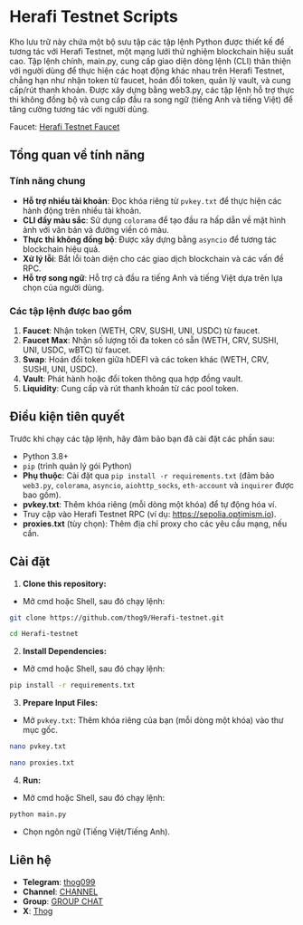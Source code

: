 # Herafi Testnet Scripts

Kho lưu trữ này chứa một bộ sưu tập các tập lệnh Python được thiết kế để tương tác với Herafi Testnet, một mạng lưới thử nghiệm blockchain hiệu suất cao. Tập lệnh chính, main.py, cung cấp giao diện dòng lệnh (CLI) thân thiện với người dùng để thực hiện các hoạt động khác nhau trên Herafi Testnet, chẳng hạn như nhận token từ faucet, hoán đổi token, quản lý vault, và cung cấp/rút thanh khoản. Được xây dựng bằng web3.py, các tập lệnh hỗ trợ thực thi không đồng bộ và cung cấp đầu ra song ngữ (tiếng Anh và tiếng Việt) để tăng cường tương tác với người dùng.

Faucet: [Herafi Testnet Faucet](https://testnet.herafi.xyz/faucet)

## Tổng quan về tính năng

### Tính năng chung

- **Hỗ trợ nhiều tài khoản**: Đọc khóa riêng từ `pvkey.txt` để thực hiện các hành động trên nhiều tài khoản.
- **CLI đầy màu sắc**: Sử dụng `colorama` để tạo đầu ra hấp dẫn về mặt hình ảnh với văn bản và đường viền có màu.
- **Thực thi không đồng bộ**: Được xây dựng bằng `asyncio` để tương tác blockchain hiệu quả.
- **Xử lý lỗi**: Bắt lỗi toàn diện cho các giao dịch blockchain và các vấn đề RPC.
- **Hỗ trợ song ngữ**: Hỗ trợ cả đầu ra tiếng Anh và tiếng Việt dựa trên lựa chọn của người dùng.


### Các tập lệnh được bao gồm

1. **Faucet**: Nhận token (WETH, CRV, SUSHI, UNI, USDC) từ faucet.
2. **Faucet Max**: Nhận số lượng tối đa token có sẵn (WETH, CRV, SUSHI, UNI, USDC, wBTC) từ faucet.
3. **Swap**: Hoán đổi token giữa hDEFI và các token khác (WETH, CRV, SUSHI, UNI, USDC).
4. **Vault**: Phát hành hoặc đổi token thông qua hợp đồng vault.
5. **Liquidity**: Cung cấp và rút thanh khoản từ các pool token.



## Điều kiện tiên quyết

Trước khi chạy các tập lệnh, hãy đảm bảo bạn đã cài đặt các phần sau:

- Python 3.8+
- `pip` (trình quản lý gói Python)
- **Phụ thuộc**: Cài đặt qua `pip install -r requirements.txt` (đảm bảo `web3.py`, `colorama`, `asyncio`, `aiohttp_socks`, `eth-account` và `inquirer` được bao gồm).
- **pvkey.txt**: Thêm khóa riêng (mỗi dòng một khóa) để tự động hóa ví.
- Truy cập vào Herafi Testnet RPC (ví dụ: https://sepolia.optimism.io).
- **proxies.txt** (tùy chọn): Thêm địa chỉ proxy cho các yêu cầu mạng, nếu cần.

## Cài đặt

1. **Clone this repository:**
- Mở cmd hoặc Shell, sau đó chạy lệnh:
```sh
git clone https://github.com/thog9/Herafi-testnet.git
```
```sh
cd Herafi-testnet
```
2. **Install Dependencies:**
- Mở cmd hoặc Shell, sau đó chạy lệnh:
```sh
pip install -r requirements.txt
```
3. **Prepare Input Files:**
- Mở `pvkey.txt`: Thêm khóa riêng của bạn (mỗi dòng một khóa) vào thư mục gốc.
```sh
nano pvkey.txt
```
```sh
nano proxies.txt
```
4. **Run:**
- Mở cmd hoặc Shell, sau đó chạy lệnh:
```sh
python main.py
```
- Chọn ngôn ngữ (Tiếng Việt/Tiếng Anh).

## Liên hệ

- **Telegram**: [thog099](https://t.me/thog099)
- **Channel**: [CHANNEL](https://t.me/thogairdrops)
- **Group**: [GROUP CHAT](https://t.me/thogchats)
- **X**: [Thog](https://x.com/thog099) 

